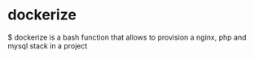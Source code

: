 # dockerize
$ dockerize is a bash function that allows to provision a nginx, php and mysql stack in a project 
